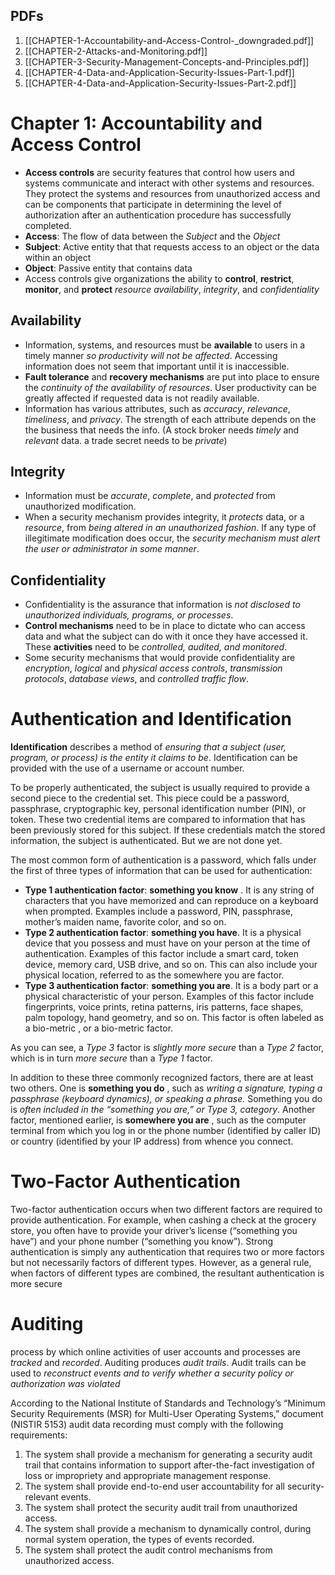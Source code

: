 ## PDFs
1. [[CHAPTER-1-Accountability-and-Access-Control-_downgraded.pdf]]
2. [[CHAPTER-2-Attacks-and-Monitoring.pdf]]
3. [[CHAPTER-3-Security-Management-Concepts-and-Principles.pdf]]
4. [[CHAPTER-4-Data-and-Application-Security-Issues-Part-1.pdf]]
5. [[CHAPTER-4-Data-and-Application-Security-Issues-Part-2.pdf]]


# Chapter 1: Accountability and Access Control
* **Access controls** are security features that control how users and systems communicate and interact with other systems and resources. They protect the systems and resources from unauthorized access and can be components that participate in determining the level of authorization after an authentication procedure has successfully completed.
* **Access**: The flow of data between the *Subject* and the *Object*
* **Subject**: Active entity that that requests access to an object or the data within an object
* **Object**: Passive entity that contains data
* Access controls give organizations the ability to **control**, **restrict**, **monitor**, and **protect** *resource* *availability*, *integrity*, and *confidentiality*
## Availability
* Information, systems, and resources must be **available** to users in a timely manner *so productivity will not be affected*. Accessing information does not seem that important until it is inaccessible.
* **Fault tolerance** and **recovery mechanisms** are put into place to ensure the *continuity of the availability of resources*. User productivity can be greatly affected if requested data is not readily available.
* Information has various attributes, such as *accuracy*, *relevance*, *timeliness*, and *privacy*. The strength of each attribute depends on the the business that needs the info. (A stock broker needs *timely* and *relevant* data. a trade secret needs to be *private*)
## Integrity
* Information must be *accurate*, *complete*, and *protected* from unauthorized modification.
* When a security mechanism provides integrity, it *protects* data, or a *resource*, from *being altered in an unauthorized fashion*. If any type of illegitimate modification does occur, the *security mechanism must alert the user or administrator in some manner*.
## Confidentiality
* Confidentiality is the assurance that information is *not disclosed to unauthorized individuals, programs, or processes*.
* **Control mechanisms** need to be in place to dictate who can access data and what the subject can do with it once they have accessed it. These **activities** need to be *controlled, audited, and monitored*. 
* Some security mechanisms that would provide confidentiality are *encryption*, *logical* and *physical access controls*, *transmission protocols*, *database views*, and *controlled traffic flow*.


# Authentication and Identification
**Identification** describes a method of *ensuring that a subject (user, program, or process) is the entity it claims to be*. Identification can be provided with the use of a username or account number.

To be properly authenticated, the subject is usually required to provide a second piece to the credential set. This piece could be a password, passphrase, cryptographic key, personal identification number (PIN), or token. These two credential items are compared to information that has been previously stored for this subject. If these credentials match the stored information, the subject is authenticated. But we are not done yet.

The most common form of authentication is a password, which falls under the first of three types of information that can be used for authentication:
* **Type 1 authentication factor**: **something you know** . It is any string of characters that you have memorized and can reproduce on a keyboard when prompted. Examples include a password, PIN, passphrase, mother’s maiden name, favorite color, and so on.
* **Type 2 authentication factor**: **something you have**. It is a physical device that you possess and must have on your person at the time of authentication. Examples of this factor include a smart card, token device, memory card, USB drive, and so on. This can also include your physical location, referred to as the somewhere you are factor.
* **Type 3 authentication factor**: **something you are**. It is a body part or a physical characteristic of your person. Examples of this factor include fingerprints, voice prints, retina patterns, iris patterns, face shapes, palm topology, hand geometry, and so on. This factor is often labeled as a bio-metric , or a bio-metric factor. 

As you can see, a *Type 3* factor is *slightly more secure* than a *Type 2* factor, which is in turn *more secure* than a *Type 1* factor.

In addition to these three commonly recognized factors, there are at least two others. One is **something you do** , such as *writing a signature, typing a passphrase (keyboard dynamics), or speaking a phrase.* Something you do is *often included in the “something you are,” or Type 3, category*. Another factor, mentioned earlier, is **somewhere you are** , such as the computer terminal from which you log in or the phone number (identified by caller ID) or country (identified by your IP address) from whence you connect.

# Two-Factor Authentication
Two-factor authentication occurs when two different factors are required to provide authentication. For example, when cashing a check at the grocery store, you often have to provide your driver’s license (“something you have”) and your phone number (“something you know”). Strong authentication is simply any authentication that requires two or more factors but not necessarily factors of different types. However, as a general rule, when factors of different types are combined, the resultant authentication is more secure

# Auditing
process by which online activities of user accounts and processes are *tracked* and *recorded*. Auditing produces *audit trails*. Audit trails can be used to *reconstruct events and to verify whether a security policy or authorization was violated*

According to the National Institute of Standards and Technology’s “Minimum Security Requirements (MSR) for Multi-User Operating Systems,” document (NISTIR 5153) audit data recording must comply with the following requirements:
1. The system shall provide a mechanism for generating a security audit trail that contains information to support after-the-fact investigation of loss or impropriety and appropriate management response.
2. The system shall provide end-to-end user accountability for all security-relevant events.
3. The system shall protect the security audit trail from unauthorized access.
4. The system shall provide a mechanism to dynamically control, during normal system operation, the types of events recorded.
5. The system shall protect the audit control mechanisms from unauthorized access.